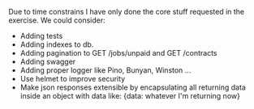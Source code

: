 
Due to time constrains I have only done the core stuff requested in the exercise.
We could consider:
- Adding tests
- Adding indexes to db.
- Adding pagination to GET /jobs/unpaid and GET /contracts
- Adding swagger
- Adding proper logger like Pino, Bunyan, Winston ...
- Use helmet to improve security
- Make json responses extensible by encapsulating all returning data inside an object with data like: {data: whatever I'm returning now}
